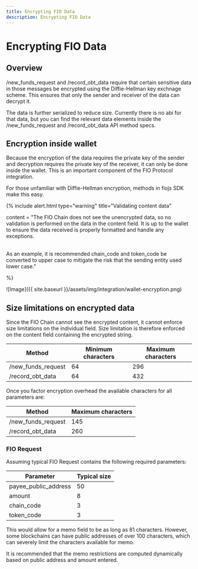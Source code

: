 ```yaml
---
title: Encrypting FIO Data
description: Encrypting FIO Data
---
```


# Encrypting FIO Data

## Overview

/new_funds_request and /record_obt_data require that certain sensitive data in those messages be encrypted using the Diffie-Hellman key exchnage scheme. This ensures that only the sender and receiver of the data can decrypt it.

The data is further serialized to reduce size. Currently there is no abi for that data, but you can find the relevant data elements inside the /new_funds_request and /record_obt_data API method specs.

## Encryption inside wallet

Because the encryption of the data requires the private key of the sender and decryption requires the private key of the receiver, it can only be done inside the wallet. This is an important component of the FIO Protocol integration.

For those unfamiliar with Diffie-Hellman encryption, methods in fiojs SDK make this easy.

{% include alert.html type="warning" title="Validating content data" 

content = "The FIO Chain does not see the unencrypted data, so no validation is performed on the data in the content field. It is up to the wallet to ensure the data received is properly formatted and handle any exceptions. <br> <br>

As an example, it is recommended chain_code and token_code be converted to upper case to mitigate the risk that the sending entity used lower case."

%}

![Image]({{ site.baseurl }}/assets/img/integration/wallet-encryption.png)

## Size limitations on encrypted data

Since the FIO Chain cannot see the encrypted content, it cannot enforce size limitations on the individual field. Size limitation is therefore enforced on the content field containing the encrypted string.

|Method	    |Minimum characters	|Maximum characters|
|---|---|---|
|/new_funds_request	   |64	|296|
|/record_obt_data	   |64	|432|

Once you factor encryption overhead the available characters for all parameters are:

|Method	|Maximum characters|
|---|---|
|/new_funds_request	|145|
|/record_obt_data	|260|

### FIO Request

Assuming typical FIO Request contains the following required parameters:

|Parameter	|Typical size|
|---|---|
|payee_public_address	|50|
|amount	|8|
|chain_code	|3|
|token_code	|3|

This would allow for a memo field to be as long as 81 characters. However, some blockchains can have public addresses of over 100 characters, which can severely limit the characters available for memo.

It is recommended that the memo restrictions are computed dynamically based on public address and amount entered.

